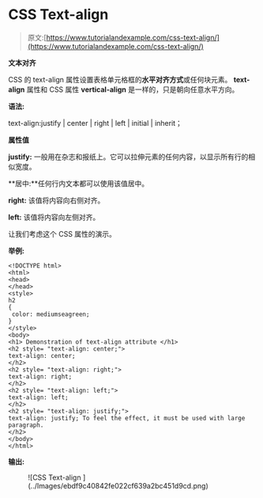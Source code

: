 # CSS Text-align

> 原文:[https://www.tutorialandexample.com/css-text-align/](https://www.tutorialandexample.com/css-text-align/)

**文本对齐**

CSS 的 text-align 属性设置表格单元格框的**水平对齐方式**或任何块元素。 **text-align** 属性和 CSS 属性 **vertical-align** 是一样的，只是朝向任意水平方向。

**语法:**

text-align:justify | center | right | left | initial | inherit；

**属性值**

**justify:** 一般用在杂志和报纸上。它可以拉伸元素的任何内容，以显示所有行的相似宽度。

**居中:**任何行内文本都可以使用该值居中。

**right:** 该值将内容向右侧对齐。

**left:** 该值将内容向左侧对齐。

让我们考虑这个 CSS 属性的演示。

**举例:**

```
<!DOCTYPE html>
<html>
<head>
</head>
<style>
h2
{
 color: mediumseagreen;
}
</style>
<body>
<h1> Demonstration of text-align attribute </h1>
<h2 style= "text-align: center;">
text-align: center;
</h2>
<h2 style= "text-align: right;">
text-align: right;
</h2>
<h2 style= "text-align: left;">
text-align: left;
</h2>
<h2 style= "text-align: justify;">
text-align: justify; To feel the effect, it must be used with large paragraph.
</h2>
</body>
</html>
```

**输出:**

<figure class="wp-block-image size-large">![CSS Text-align ](../Images/ebdf9c40842fe022cf639a2bc451d9cd.png)</figure>